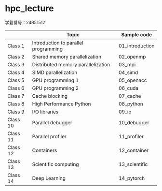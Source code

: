 # hpc_lecture

学籍番号：24R51512

|          | Topic                                | Sample code               |
| -------- | ------------------------------------ | ------------------------- |
| Class 1  | Introduction to parallel programming | 01_introduction           |
| Class 2  | Shared memory parallelization        | 02_openmp                 |
| Class 3  | Distributed memory parallelization   | 03_mpi                    |
| Class 4  | SIMD parallelization                 | 04_simd                   |
| Class 5  | GPU programming 1                    | 05_openacc                |
| Class 6  | GPU programming 2                    | 06_cuda                   |
| Class 7  | Cache blocking                       | 07_cache                  |
| Class 8  | High Performance Python              | 08_python                 |
| Class 9  | I/O libraries                        | 09_io                     |
| Class 10 | Parallel debugger                    | 10_debugger               |
| Class 11 | Parallel profiler                    | 11_profiler               |
| Class 12 | Containers                           | 12_container              |
| Class 13 | Scientific computing                 | 13_scientific             |
| Class 14 | Deep Learning                        | 14_pytorch                |
